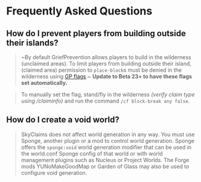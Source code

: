 # Frequently Asked Questions

## How do I prevent players from building outside their islands?

> ~By default GriefPrevention allows players to build in the wilderness (unclaimed areas). To limit players from building outside their island, (claimed area) permission to `place-block`s must be denied in the wilderness using [GP flags](https://github.com/MinecraftPortCentral/GriefPrevention/wiki/Flags).~ **Update to Beta 23+ to have these flags set automatically.**

> To manually set the flag, stand/fly in the wilderness _(verify claim type using /claiminfo)_ and run the command `/cf block-break any false`.

## How do I create a void world?
> SkyClaims does not affect world generation in any way. You must use Sponge, another plugin or a mod to control world generation. Sponge offers the `sponge:void` world generation modifier that can be used in the world.conf Sponge config of that world or with world management plugins such as Nucleus or Project Worlds. The Forge mods YUNoMakeGoodMap or Garden of Glass may also be used to configure void generation.

